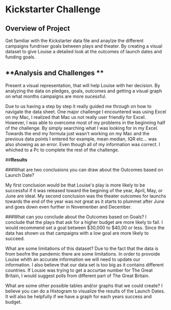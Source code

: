 # **Kickstarter Challenge**
## Overview of Project
Get familiar with the Kickstarter data file and anaylze the different campaigns fundriser goals between plays and theater. By creating a visual dataset to give Louise a detailed look at the outcomes of launch dates and funding goals. 

## **Analysis and Challenges **

Present a visual representation, that will help Louise with her decision. By analyzing the data on pledges, goals, outcomes and getting a visual graph on what months campaigns are more sucessful.

Due to us having a step by step it really guided me through on how to navigate the data sheet. One major challenge I encountered was using Excel on my Mac, I realized that Mac us not really user friendly for Excel. However, I was able to overcome most of my problems in the beginning half of the challenge. By simply searching what I was looking for in my Excel. Towards the end my formula just wasn't working on my Mac and the previous data points I entered for example, mean median, IQR etc... was also showing as an error. Even though all of my information was correct. I whiched to a Pc to complete the rest of the challenge.

##**Results**

###What are two conclusions you can draw about the Outcomes based on Launch Date?

My first conclusion would be that Louise's play is more likely to be successful if it was released toward the begining of the year, April, May, or June are ideal. My second conclusion was the theater outcomes for launchs towards the end of the year was not great as it starts to plummet after June and goes down even further in Novemenber and December.

###What can you conclude about the Outcomes based on Goals?
I conclude that the plays that ask for a higher budget are more likely to fail. I would recommend set a goal between $30,000 to $40,00 or less. Since the data has shown us that campaigns with a low goal are more likely to succeed.

 What are some limitations of this dataset?
 Due to the fact that the data is from beofre the pandemic there are some limitations. In order to provoide Louise whith an accurate information we will need to update our information. I also believe that our data set is too big as it contains different countries. If Lousie was trying to get a accurtae number for The Great Britain, I would suggest polls from different part of The Great Britain. 
 
 What are some other possible tables and/or graphs that we could create?
I believe you can do a Histogram to visualize the results of the Launch Dates. It will also be helpfully if we have a graph for each years success and budget. 
